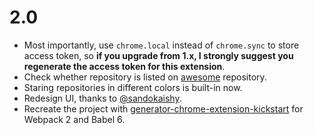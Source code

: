 # 2.0

- Most importantly, use `chrome.local` instead of `chrome.sync` to store access token, so **if you upgrade from 1.x, I strongly suggest you regenerate the access token for this extension**.
- Check whether repository is listed on [awesome](https://awesome.re/) repository.
- Staring repositories in different colors is built-in now.
- Redesign UI, thanks to [@sandokaishy](https://github.com/sandokaishy).
- Recreate the project with [generator-chrome-extension-kickstart](https://github.com/HaNdTriX/generator-chrome-extension-kickstart) for Webpack 2 and Babel 6.
